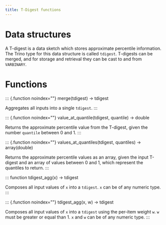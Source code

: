 ```yaml
---
title: T-Digest functions
---
```


# Data structures

A T-digest is a data sketch which stores approximate percentile
information. The Trino type for this data structure is called `tdigest`.
T-digests can be merged, and for storage and retrieval they can be cast
to and from `VARBINARY`.

# Functions

::: {.function noindex=""}
merge(tdigest) -\> tdigest

Aggregates all inputs into a single `tdigest`.
:::

::: {.function noindex=""}
value_at_quantile(tdigest, quantile) -\> double

Returns the approximate percentile value from the T-digest, given the
number `quantile` between 0 and 1.
:::

::: {.function noindex=""}
values_at_quantiles(tdigest, quantiles) -\> array(double)

Returns the approximate percentile values as an array, given the input
T-digest and an array of values between 0 and 1, which represent the
quantiles to return.
:::

::: function
tdigest_agg(x) -\> tdigest

Composes all input values of `x` into a `tdigest`. `x` can be of any
numeric type.
:::

::: {.function noindex=""}
tdigest_agg(x, w) -\> tdigest

Composes all input values of `x` into a `tdigest` using the per-item
weight `w`. `w` must be greater or equal than 1. `x` and `w` can be of
any numeric type.
:::

